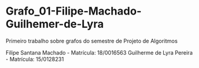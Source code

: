 # Grafo_01-Filipe-Machado-Guilhemer-de-Lyra
Primeiro trabalho sobre grafos do semestre de Projeto de Algoritmos

Filipe Santana Machado - Matrícula: 18/0016563
Guilherme de Lyra Pereira - Matrícula: 15/0128231
